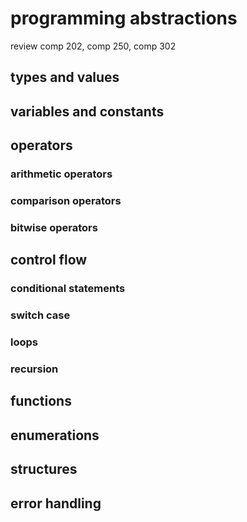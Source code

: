 # programming abstractions

review comp 202, comp 250, comp 302

## types and values

## variables and constants

## operators 

### arithmetic operators

### comparison operators

### bitwise operators

## control flow 

### conditional statements

### switch case

### loops

### recursion

## functions

## enumerations

## structures

## error handling
